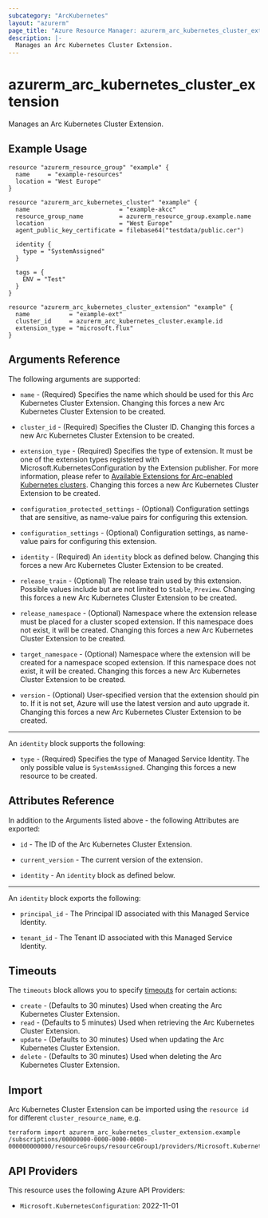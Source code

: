 ```yaml
---
subcategory: "ArcKubernetes"
layout: "azurerm"
page_title: "Azure Resource Manager: azurerm_arc_kubernetes_cluster_extension"
description: |-
  Manages an Arc Kubernetes Cluster Extension.
---
```


# azurerm_arc_kubernetes_cluster_extension

Manages an Arc Kubernetes Cluster Extension.

## Example Usage

```hcl
resource "azurerm_resource_group" "example" {
  name     = "example-resources"
  location = "West Europe"
}

resource "azurerm_arc_kubernetes_cluster" "example" {
  name                         = "example-akcc"
  resource_group_name          = azurerm_resource_group.example.name
  location                     = "West Europe"
  agent_public_key_certificate = filebase64("testdata/public.cer")

  identity {
    type = "SystemAssigned"
  }

  tags = {
    ENV = "Test"
  }
}

resource "azurerm_arc_kubernetes_cluster_extension" "example" {
  name           = "example-ext"
  cluster_id     = azurerm_arc_kubernetes_cluster.example.id
  extension_type = "microsoft.flux"
}
```

## Arguments Reference

The following arguments are supported:

* `name` - (Required) Specifies the name which should be used for this Arc Kubernetes Cluster Extension. Changing this forces a new Arc Kubernetes Cluster Extension to be created.

* `cluster_id` - (Required) Specifies the Cluster ID. Changing this forces a new Arc Kubernetes Cluster Extension to be created.

* `extension_type` - (Required) Specifies the type of extension. It must be one of the extension types registered with Microsoft.KubernetesConfiguration by the Extension publisher. For more information, please refer to [Available Extensions for Arc-enabled Kubernetes clusters](https://learn.microsoft.com/en-us/azure/azure-arc/kubernetes/extensions-release). Changing this forces a new Arc Kubernetes Cluster Extension to be created.

* `configuration_protected_settings` - (Optional) Configuration settings that are sensitive, as name-value pairs for configuring this extension.

* `configuration_settings` - (Optional) Configuration settings, as name-value pairs for configuring this extension.

* `identity` - (Required) An `identity` block as defined below. Changing this forces a new Arc Kubernetes Cluster Extension to be created.

* `release_train` - (Optional) The release train used by this extension. Possible values include but are not limited to `Stable`, `Preview`. Changing this forces a new Arc Kubernetes Cluster Extension to be created.

* `release_namespace` - (Optional) Namespace where the extension release must be placed for a cluster scoped extension. If this namespace does not exist, it will be created. Changing this forces a new Arc Kubernetes Cluster Extension to be created.

* `target_namespace` - (Optional) Namespace where the extension will be created for a namespace scoped extension. If this namespace does not exist, it will be created. Changing this forces a new Arc Kubernetes Cluster Extension to be created.

* `version` - (Optional) User-specified version that the extension should pin to. If it is not set, Azure will use the latest version and auto upgrade it. Changing this forces a new Arc Kubernetes Cluster Extension to be created.

---

An `identity` block supports the following:

* `type` - (Required) Specifies the type of Managed Service Identity. The only possible value is `SystemAssigned`. Changing this forces a new resource to be created.

## Attributes Reference

In addition to the Arguments listed above - the following Attributes are exported:

* `id` - The ID of the Arc Kubernetes Cluster Extension.

* `current_version` - The current version of the extension.

* `identity` - An `identity` block as defined below.

---

An `identity` block exports the following:

* `principal_id` - The Principal ID associated with this Managed Service Identity.

* `tenant_id` - The Tenant ID associated with this Managed Service Identity.

## Timeouts

The `timeouts` block allows you to specify [timeouts](https://www.terraform.io/docs/configuration/resources.html#timeouts) for certain actions:

* `create` - (Defaults to 30 minutes) Used when creating the Arc Kubernetes Cluster Extension.
* `read` - (Defaults to 5 minutes) Used when retrieving the Arc Kubernetes Cluster Extension.
* `update` - (Defaults to 30 minutes) Used when updating the Arc Kubernetes Cluster Extension.
* `delete` - (Defaults to 30 minutes) Used when deleting the Arc Kubernetes Cluster Extension.

## Import

Arc Kubernetes Cluster Extension can be imported using the `resource id` for different `cluster_resource_name`, e.g.

```shell
terraform import azurerm_arc_kubernetes_cluster_extension.example /subscriptions/00000000-0000-0000-0000-000000000000/resourceGroups/resourceGroup1/providers/Microsoft.Kubernetes/connectedClusters/cluster1/providers/Microsoft.KubernetesConfiguration/extensions/extension1
```

## API Providers
<!-- This section is generated, changes will be overwritten -->
This resource uses the following Azure API Providers:

* `Microsoft.KubernetesConfiguration`: 2022-11-01
